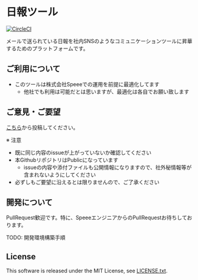# 日報ツール

[![CircleCI](https://circleci.com/gh/speee/nippo.svg?style=svg)](https://circleci.com/gh/speee/nippo)

メールで送られている日報を社内SNSのようなコミュニケーションツールに昇華するためのプラットフォームです。


## ご利用について

- このツールは株式会社Speeeでの運用を前提に最適化してます
  - 他社でも利用は可能だとは思いますが、最適化は各自でお願い致します


## ご意見・ご要望

[こちら](https://github.com/speee/nippo/issues)から投稿してください。

※ 注意

- 既に同じ内容のissueが上がっていないか確認してください
- 本GithubリポジトリはPublicになっています
  - issueの内容や添付ファイルも公開情報になりますので、社外秘情報等が含まれないようにしてください
- 必ずしもご要望に沿えるとは限りませんので、ご了承ください


## 開発について

PullRequest歓迎です。特に、SpeeeエンジニアからのPullRequestお待ちしております。

TODO: 開発環境構築手順

## License

This software is released under the MIT License, see [LICENSE.txt](LICENSE.txt).
